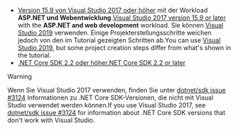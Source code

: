 * <span data-ttu-id="4c9ff-101">[Version 15.9 von Visual Studio 2017 oder höher](https://visualstudio.microsoft.com/downloads/) mit der Workload **ASP.NET und Webentwicklung**.</span><span class="sxs-lookup"><span data-stu-id="4c9ff-101">[Visual Studio 2017 version 15.9 or later](https://visualstudio.microsoft.com/downloads/) with the **ASP.NET and web development** workload.</span></span> <span data-ttu-id="4c9ff-102">Sie können [Visual Studio 2019](https://visualstudio.microsoft.com/downloads/?utm_medium=microsoft&utm_source=docs.microsoft.com&utm_campaign=inline+link&utm_content=download+vs2019) verwenden. Einige Projekterstellungsschritte weichen jedoch von den im Tutorial gezeigten Schritten ab.</span><span class="sxs-lookup"><span data-stu-id="4c9ff-102">You can use [Visual Studio 2019](https://visualstudio.microsoft.com/downloads/?utm_medium=microsoft&utm_source=docs.microsoft.com&utm_campaign=inline+link&utm_content=download+vs2019), but some project creation steps differ from what's shown in the tutorial.</span></span>
* [<span data-ttu-id="4c9ff-103">.NET Core SDK 2.2 oder höher</span><span class="sxs-lookup"><span data-stu-id="4c9ff-103">.NET Core SDK 2.2 or later</span></span>](https://dotnet.microsoft.com/download/dotnet-core)

> [!WARNING]
> <span data-ttu-id="4c9ff-104">Wenn Sie Visual Studio 2017 verwenden, finden Sie unter [dotnet/sdk issue #3124](https://github.com/dotnet/sdk/issues/3124) Informationen zu .NET Core SDK-Versionen, die nicht mit Visual Studio verwendet werden können.</span><span class="sxs-lookup"><span data-stu-id="4c9ff-104">If you use Visual Studio 2017, see [dotnet/sdk issue #3124](https://github.com/dotnet/sdk/issues/3124) for information about .NET Core SDK versions that don't work with Visual Studio.</span></span>
